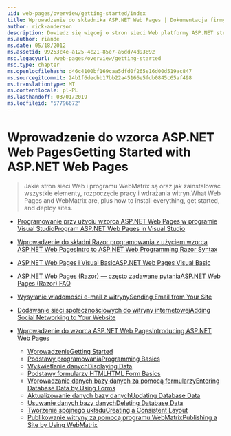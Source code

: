 ```yaml
---
uid: web-pages/overview/getting-started/index
title: Wprowadzenie do składnika ASP.NET Web Pages | Dokumentacja firmy Microsoft
author: rick-anderson
description: Dowiedz się więcej o stron sieci Web platformy ASP.NET strony sieci Web ASP.NET i Nowa składnia Razor oferują szybki, przystępny i nieskomplikowany sposób łączenia kodu serwera z HTML t...
ms.author: riande
ms.date: 05/18/2012
ms.assetid: 99253c4e-a125-4c21-85e7-a6dd74d93892
msc.legacyurl: /web-pages/overview/getting-started
msc.type: chapter
ms.openlocfilehash: d46c4100bf169caa5dfd0f265e16d00d519ac847
ms.sourcegitcommit: 24b1f6decbb17bb22a45166e5fdb0845c65af498
ms.translationtype: MT
ms.contentlocale: pl-PL
ms.lasthandoff: 03/01/2019
ms.locfileid: "57796672"
---
```

<a name="getting-started-with-aspnet-web-pages"></a><span data-ttu-id="6235e-103">Wprowadzenie do wzorca ASP.NET Web Pages</span><span class="sxs-lookup"><span data-stu-id="6235e-103">Getting Started with ASP.NET Web Pages</span></span>
====================
> <span data-ttu-id="6235e-104">Jakie stron sieci Web i programu WebMatrix są oraz jak zainstalować wszystkie elementy, rozpoczęcie pracy i wdrażania witryn.</span><span class="sxs-lookup"><span data-stu-id="6235e-104">What Web Pages and WebMatrix are, plus how to install everything, get started, and deploy sites.</span></span>


- [<span data-ttu-id="6235e-105">Programowanie przy użyciu wzorca ASP.NET Web Pages w programie Visual Studio</span><span class="sxs-lookup"><span data-stu-id="6235e-105">Program ASP.NET Web Pages in Visual Studio</span></span>](program-asp-net-web-pages-in-visual-studio.md)
- [<span data-ttu-id="6235e-106">Wprowadzenie do składni Razor programowania z użyciem wzorca ASP.NET Web Pages</span><span class="sxs-lookup"><span data-stu-id="6235e-106">Intro to ASP.NET Web Programming Razor Syntax</span></span>](introducing-razor-syntax-c.md)
- [<span data-ttu-id="6235e-107">ASP.NET Web Pages i Visual Basic</span><span class="sxs-lookup"><span data-stu-id="6235e-107">ASP.NET Web Pages Visual Basic</span></span>](introducing-razor-syntax-vb.md)
- [<span data-ttu-id="6235e-108">ASP.NET Web Pages (Razor) — często zadawane pytania</span><span class="sxs-lookup"><span data-stu-id="6235e-108">ASP.NET Web Pages (Razor) FAQ</span></span>](aspnet-web-pages-razor-faq.md)
- [<span data-ttu-id="6235e-109">Wysyłanie wiadomości e-mail z witryny</span><span class="sxs-lookup"><span data-stu-id="6235e-109">Sending Email from Your Site</span></span>](11-adding-email-to-your-web-site.md)
- [<span data-ttu-id="6235e-110">Dodawanie sieci społecznościowych do witryny internetowej</span><span class="sxs-lookup"><span data-stu-id="6235e-110">Adding Social Networking to Your Website</span></span>](13-adding-social-networking-to-your-web-site.md)
- [<span data-ttu-id="6235e-111">Wprowadzenie do wzorca ASP.NET Web Pages</span><span class="sxs-lookup"><span data-stu-id="6235e-111">Introducing ASP.NET Web Pages</span></span>](introducing-aspnet-web-pages-2/index.md)

    - [<span data-ttu-id="6235e-112">Wprowadzenie</span><span class="sxs-lookup"><span data-stu-id="6235e-112">Getting Started</span></span>](introducing-aspnet-web-pages-2/getting-started.md)
    - [<span data-ttu-id="6235e-113">Podstawy programowania</span><span class="sxs-lookup"><span data-stu-id="6235e-113">Programming Basics</span></span>](introducing-aspnet-web-pages-2/intro-to-web-pages-programming.md)
    - [<span data-ttu-id="6235e-114">Wyświetlanie danych</span><span class="sxs-lookup"><span data-stu-id="6235e-114">Displaying Data</span></span>](introducing-aspnet-web-pages-2/displaying-data.md)
    - [<span data-ttu-id="6235e-115">Podstawy formularzy HTML</span><span class="sxs-lookup"><span data-stu-id="6235e-115">HTML Form Basics</span></span>](introducing-aspnet-web-pages-2/form-basics.md)
    - [<span data-ttu-id="6235e-116">Wprowadzanie danych bazy danych za pomocą formularzy</span><span class="sxs-lookup"><span data-stu-id="6235e-116">Entering Database Data by Using Forms</span></span>](introducing-aspnet-web-pages-2/entering-data.md)
    - [<span data-ttu-id="6235e-117">Aktualizowanie danych bazy danych</span><span class="sxs-lookup"><span data-stu-id="6235e-117">Updating Database Data</span></span>](introducing-aspnet-web-pages-2/updating-data.md)
    - [<span data-ttu-id="6235e-118">Usuwanie danych bazy danych</span><span class="sxs-lookup"><span data-stu-id="6235e-118">Deleting Database Data</span></span>](introducing-aspnet-web-pages-2/deleting-data.md)
    - [<span data-ttu-id="6235e-119">Tworzenie spójnego układu</span><span class="sxs-lookup"><span data-stu-id="6235e-119">Creating a Consistent Layout</span></span>](introducing-aspnet-web-pages-2/layouts.md)
    - [<span data-ttu-id="6235e-120">Publikowanie witryny za pomocą programu WebMatrix</span><span class="sxs-lookup"><span data-stu-id="6235e-120">Publishing a Site by Using WebMatrix</span></span>](introducing-aspnet-web-pages-2/publishing.md)
